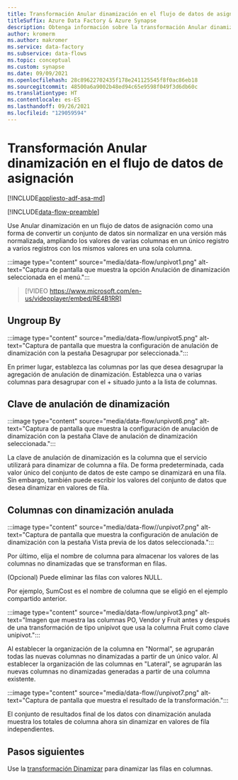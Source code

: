 ```yaml
---
title: Transformación Anular dinamización en el flujo de datos de asignación
titleSuffix: Azure Data Factory & Azure Synapse
description: Obtenga información sobre la transformación Anular dinamización del flujo de datos de asignación en Azure Data Factory y Synapse Analytics.
author: kromerm
ms.author: makromer
ms.service: data-factory
ms.subservice: data-flows
ms.topic: conceptual
ms.custom: synapse
ms.date: 09/09/2021
ms.openlocfilehash: 28c89622702435f178e241125545f8f0ac86eb18
ms.sourcegitcommit: 48500a6a9002b48ed94c65e9598f049f3d6db60c
ms.translationtype: HT
ms.contentlocale: es-ES
ms.lasthandoff: 09/26/2021
ms.locfileid: "129059594"
---
```

# <a name="unpivot-transformation-in-mapping-data-flow"></a>Transformación Anular dinamización en el flujo de datos de asignación

[!INCLUDE[appliesto-adf-asa-md](includes/appliesto-adf-asa-md.md)]

[!INCLUDE[data-flow-preamble](includes/data-flow-preamble.md)]

Use Anular dinamización en un flujo de datos de asignación como una forma de convertir un conjunto de datos sin normalizar en una versión más normalizada, ampliando los valores de varias columnas en un único registro a varios registros con los mismos valores en una sola columna.

:::image type="content" source="media/data-flow/unpivot1.png" alt-text="Captura de pantalla que muestra la opción Anulación de dinamización seleccionada en el menú.":::

> [!VIDEO https://www.microsoft.com/en-us/videoplayer/embed/RE4B1RR]

## <a name="ungroup-by"></a>Ungroup By

:::image type="content" source="media/data-flow/unpivot5.png" alt-text="Captura de pantalla que muestra la configuración de anulación de dinamización con la pestaña Desagrupar por seleccionada.":::

En primer lugar, establezca las columnas por las que desea desagrupar la agregación de anulación de dinamización. Establezca una o varias columnas para desagrupar con el + situado junto a la lista de columnas.

## <a name="unpivot-key"></a>Clave de anulación de dinamización

:::image type="content" source="media/data-flow/unpivot6.png" alt-text="Captura de pantalla que muestra la configuración de anulación de dinamización con la pestaña Clave de anulación de dinamización seleccionada.":::

La clave de anulación de dinamización es la columna que el servicio utilizará para dinamizar de columna a fila. De forma predeterminada, cada valor único del conjunto de datos de este campo se dinamizará en una fila. Sin embargo, también puede escribir los valores del conjunto de datos que desea dinamizar en valores de fila.

## <a name="unpivoted-columns"></a>Columnas con dinamización anulada

:::image type="content" source="media/data-flow//unpivot7.png" alt-text="Captura de pantalla que muestra la configuración de anulación de dinamización con la pestaña Vista previa de los datos seleccionada.":::

Por último, elija el nombre de columna para almacenar los valores de las columnas no dinamizadas que se transforman en filas.

(Opcional) Puede eliminar las filas con valores NULL.

Por ejemplo, SumCost es el nombre de columna que se eligió en el ejemplo compartido anterior.

:::image type="content" source="media/data-flow/unpivot3.png" alt-text="Imagen que muestra las columnas PO, Vendor y Fruit antes y después de una transformación de tipo unipivot que usa la columna Fruit como clave unipivot.":::

Al establecer la organización de la columna en "Normal", se agruparán todas las nuevas columnas no dinamizadas a partir de un único valor. Al establecer la organización de las columnas en "Lateral", se agruparán las nuevas columnas no dinamizadas generadas a partir de una columna existente.

:::image type="content" source="media/data-flow//unpivot7.png" alt-text="Captura de pantalla que muestra el resultado de la transformación.":::

El conjunto de resultados final de los datos con dinamización anulada muestra los totales de columna ahora sin dinamizar en valores de fila independientes.

## <a name="next-steps"></a>Pasos siguientes

Use la [transformación Dinamizar](data-flow-pivot.md) para dinamizar las filas en columnas.
